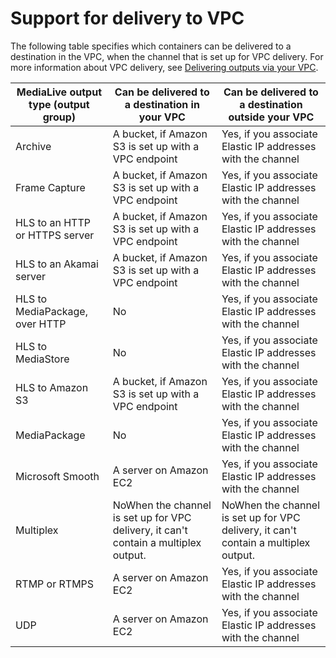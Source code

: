 # Support for delivery to VPC<a name="outputs-support-vpc"></a>

The following table specifies which containers can be delivered to a destination in the VPC, when the channel that is set up for VPC delivery\. For more information about VPC delivery, see [Delivering outputs via your VPC](delivery-out-vpc.md)\. 


| MediaLive output type \(output group\) | Can be delivered to a destination in your VPC | Can be delivered to a destination outside your VPC | 
| --- | --- | --- | 
| Archive | A bucket, if Amazon S3 is set up with a VPC endpoint | Yes, if you associate Elastic IP addresses with the channel | 
| Frame Capture | A bucket, if Amazon S3 is set up with a VPC endpoint | Yes, if you associate Elastic IP addresses with the channel | 
| HLS to an HTTP or HTTPS server | A bucket, if Amazon S3 is set up with a VPC endpoint | Yes, if you associate Elastic IP addresses with the channel | 
| HLS to an Akamai server | A bucket, if Amazon S3 is set up with a VPC endpoint | Yes, if you associate Elastic IP addresses with the channel | 
| HLS to MediaPackage, over HTTP | No | Yes, if you associate Elastic IP addresses with the channel | 
| HLS to MediaStore | No | Yes, if you associate Elastic IP addresses with the channel | 
| HLS to Amazon S3 | A bucket, if Amazon S3 is set up with a VPC endpoint | Yes, if you associate Elastic IP addresses with the channel | 
| MediaPackage | No | Yes, if you associate Elastic IP addresses with the channel | 
| Microsoft Smooth | A server on Amazon EC2 | Yes, if you associate Elastic IP addresses with the channel | 
| Multiplex | NoWhen the channel is set up for VPC delivery, it can't contain a multiplex output\. | NoWhen the channel is set up for VPC delivery, it can't contain a multiplex output\. | 
| RTMP or RTMPS | A server on Amazon EC2 | Yes, if you associate Elastic IP addresses with the channel | 
| UDP | A server on Amazon EC2 | Yes, if you associate Elastic IP addresses with the channel | 
